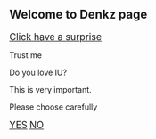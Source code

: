 ## Welcome to Denkz page
<a href="https://www.youtube.com/watch?v=y4iyuYbgt0I" target="_blank"><big>Click have a surprise</big></a>

Trust me

Do you love IU?

This is very important.

Please choose carefully

<a href="https://denkz24.github.io/Page2/" target="_blank"><big>YES</big></a>         <a href="https://encrypted-tbn0.gstatic.com/images?q=tbn:ANd9GcROv5Z2PDTd4TnBRlPImW5S7ct4QSRQOdubdQ&usqp=CAU" target="_blank"><big>NO</big></a>













